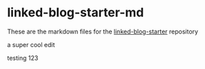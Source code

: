# linked-blog-starter-md
These are the markdown files for the [linked-blog-starter](https://github.com/matthewwong525/linked-blog-starter) repository

a super cool edit

testing 123